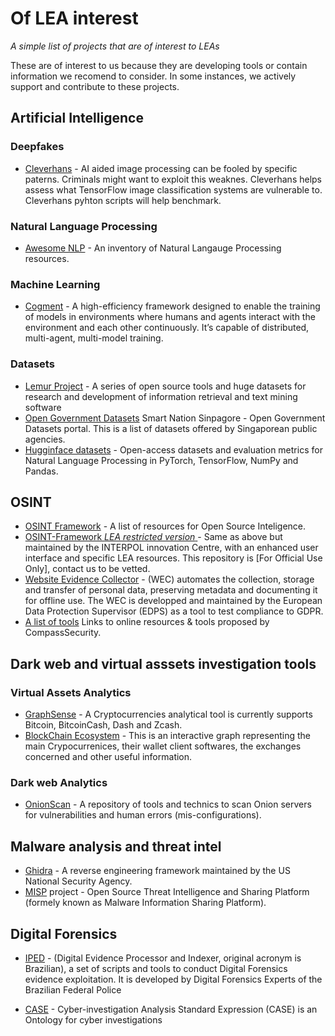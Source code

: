# Of LEA interest
_A simple list of projects that are of interest to LEAs_

These are of interest to us because they are developing tools or contain information we recomend to consider. 
In some instances, we actively support and contribute to these projects.


## Artificial Intelligence
### Deepfakes
- [Cleverhans](http://github.com/tensorflow/cleverhans) - AI aided image processing can be fooled by specific paterns. Criminals might want to exploit this weaknes. Cleverhans helps assess what TensorFlow image classification systems are vulnerable to. Cleverhans pyhton scripts will help benchmark.

### Natural Language Processing
- [Awesome NLP](https://github.com/keon/awesome-nlp) - An inventory of Natural Langauge Processing resources.

### Machine Learning
- [Cogment](https://docs.cogment.ai) - A high-efficiency framework designed to enable the training of models in environments where humans and agents interact with the environment and each other continuously. It’s capable of distributed, multi-agent, multi-model training.

### Datasets
- [Lemur Project](http://www.lemurproject.org) - A series of open source tools and huge datasets for research and development of information retrieval and text mining software
- [Open Government Datasets](https://www.smartnation.gov.sg/resources/open-data-resources) Smart Nation Sinpagore - Open Government Datasets portal. This is a list of datasets offered by Singaporean public agencies.
- [Hugginface datasets](https://github.com/huggingface/datasets) - Open-access datasets and evaluation metrics for Natural Language Processing in PyTorch, TensorFlow, NumPy and Pandas.

## OSINT
- [OSINT Framework](https://github.com/lockfale/OSINT-Framework) - A list of resources for Open Source Inteligence.
- [OSINT-Framework *LEA restricted version* ](https://github.com/INTERPOL-Innovation-Centre/OSINT-Framework) - Same as above but maintained by the INTERPOL innovation Centre, with an enhanced user interface and specific LEA resources. This repository is [For Official Use Only], contact us to be vetted.
- [Website Evidence Collector](https://github.com/EU-EDPS/website-evidence-collector) - (WEC) automates the collection, storage and transfer of personal data, preserving metadata and documenting it for offline use. The WEC is developped and maintained by the European Data Protection Supervisor (EDPS) as a tool to test compliance to GDPR.
- [A list of tools](https://git.io/secres) Links to online resources & tools proposed by CompassSecurity.

## Dark web and virtual asssets investigation tools
### Virtual Assets Analytics
- [GraphSense](https://github.com/graphsense) - A Cryptocurrencies analytical tool is currently supports Bitcoin, BitcoinCash, Dash and Zcash.
- [BlockChain Ecosystem](https://kumu.io/VincentD/the-blockchain-ecosystems-of-cryptocurrencies-exchangers-wallets-and-explorers#blockchains-ecosystems) - This is an interactive graph representing the main Crypocurrenices, their wallet client softwares, the exchanges concerned and other useful information.
### Dark web Analytics
- [OnionScan](https://github.com/s-rah/onionscan) - A repository of tools and technics to scan Onion servers for vulnerabilities and human errors (mis-configurations).

## Malware analysis and threat intel
- [Ghidra](https://github.com/NationalSecurityAgency/ghidra) - A reverse engineering framework maintained by the US National Security Agency.
- [MISP](https://github.com/MISP) project - Open Source Threat Intelligence and Sharing Platform (formely known as Malware Information Sharing Platform).

## Digital Forensics
- [IPED](https://github.com/lfcnassif/IPED) - (Digital Evidence Processor and Indexer, original acronym is Brazilian), a set of scripts and tools to conduct Digital Forensics evidence exploitation. It is developed by Digital Forensics Experts of the Brazilian Federal Police

- [CASE](https://github.com/casework) - Cyber-investigation Analysis Standard Expression (CASE) is an Ontology for cyber investigations

